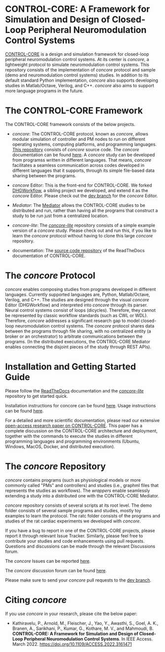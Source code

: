 # CONTROL-CORE: A Framework for Simulation and Design of Closed-Loop Peripheral Neuromodulation Control Systems

[CONTROL-CORE](https://github.com/ControlCore-Project/) is a design and simulation framework for closed-loop peripheral neuromodulation control systems. At its center is _concore_, a lightweight protocol to simulate neuromodulation control systems. This repository consists of the implementation of _concore_ protocol and sample (demo and neuromodulation control systems) studies. In addition to its default standard Python implementation, _concore_ also supports developing studies in Matlab/Octave, Verilog, and C++. _concore_ also aims to support more language programs in the future.

# The CONTROL-CORE Framework

The CONTROL-CORE framework consists of the below projects.

* _concore_: The CONTROL-CORE protocol, known as _concore_, allows modular simulation of controller and PM nodes to run on different operating systems, computing platforms, and programming languages. [This repository](https://github.com/ControlCore-Project/concore/) consists of _concore_ source code. The _concore_ documentation can be found [here](https://control-core.readthedocs.io/en/latest/index.html). A _concore_ study can be developed from programss written in different languages. That means, _concore_ facilitates a seamless communication across codes developed in different languages that it supports, through its simple file-based data sharing between the programs.

* _concore_ Editor: This is the front-end for CONTROL-CORE. We forked [DHGWorkflow](https://github.com/ControlCore-Project/DHGWorkflow), a sibling project we developed, and extend it as the _concore_ Editor. Please check out the [dev branch](https://github.com/ControlCore-Project/DHGWorkflow/tree/dev) for the _concore_ Editor.

* _Mediator_: The [Mediator](https://github.com/ControlCore-Project/mediator) allows the CONTROL-CORE studies to be distributed and run, rather than having all the programs that construct a study to be run just from a centralized location. 

* _concore-lite_: The [_concore-lite_](https://github.com/ControlCore-Project/concore-lite) repository consists of a simple example version of a _concore_ study. Please check out and run this, if you like to learn the _concore_ protocol without having to clone this large _concore_ repository.

* documentation: The [source code repository](https://github.com/ControlCore-Project/documentation) of the ReadTheDocs documentation of CONTROL-CORE.


# The _concore_ Protocol

_concore_ enables composing studies from programs developed in different languages. Currently supported languages are, Python, Matlab/Octave, Verilog, and C++. The studies are designed through the visual _concore_ Editor (DHGWorkflow) and interpreted into _concore_ through its parser. Neural control systems consist of loops (dicycles). Therefore, they cannot be represented by classic workflow standards (such as CWL or WDL). Therefore, _concore_ addresses a significant research gap to model closed-loop neuromodulation control systems. The _concore_ protocol shares data between the programs through file sharing, with no centralized entity (a broker or an orchestrator) to arbitrate communications between the programs. (In the distributed executions, the CONTROL-CORE Mediator enables connecting the disjoint pieces of the study through REST APIs).


# Installation and Getting Started Guide

Please follow the [ReadTheDocs](https://control-core.readthedocs.io/en/latest/index.html) documentation and the [_concore-lite_](https://github.com/ControlCore-Project/concore-lite) repository to get started quick.

Installation instructions for concore can be found [here](https://control-core.readthedocs.io/en/latest/installation.html). Usage instructions can be found [here](https://control-core.readthedocs.io/en/latest/usage.html).

For a detailed and more scientific documentation, please read our extensive [open-access research paper on CONTROL-CORE](https://doi.org/10.1109/ACCESS.2022.3161471). This paper has a complete discussion on the CONTROL-CORE architecture and deployment, together with the commands to execute the studies in different programming languages and programming environments (Ubuntu, Windows, MacOS, Docker, and distributed execution).


# The _concore_ Repository

_concore_ contains programs (such as physiological models or more commonly called "PMs" and controllers) and studies (i.e., graphml files that represents the studies as workflows). The _wrappers_ enable seamlessly extending a study into a distributed one with the CONTROL-CORE Mediator.

_concore_ repository consists of several scripts at its root level. The demo folder consists of several sample programs and studies, mostly toy examples to learn the protocol. The ratc folder consists of the programs and studies of the rat cardiac experiments we developed with _concore_.

If you have a bug to report in one of the CONTROL-CORE projects, please report it through relevant Issue Tracker. Similarly, please feel free to contribute your studies and code enhancements using pull requests. Questions and discussions can be made through the relevant Discussions forum.

The _concore_ Issues can be reported [here](https://github.com/ControlCore-Project/concore/issues).

The _concore_ discussion forum can be found [here](https://github.com/ControlCore-Project/concore/discussions).

Please make sure to send your _concore_ pull requests to the [dev branch](https://github.com/ControlCore-Project/concore/tree/dev).


# Citing _concore_

If you use _concore_ in your research, please cite the below paper:

* Kathiravelu, P., Arnold, M., Fleischer, J., Yao, Y., Awasthi, S., Goel, A. K., Branen, A., Sarikhani, P., Kumar, G., Kothare, M. V., and Mahmoudi, B. **CONTROL-CORE: A Framework for Simulation and Design of Closed-Loop Peripheral Neuromodulation Control Systems**. In IEEE Access. March 2022. https://doi.org/10.1109/ACCESS.2022.3161471 
